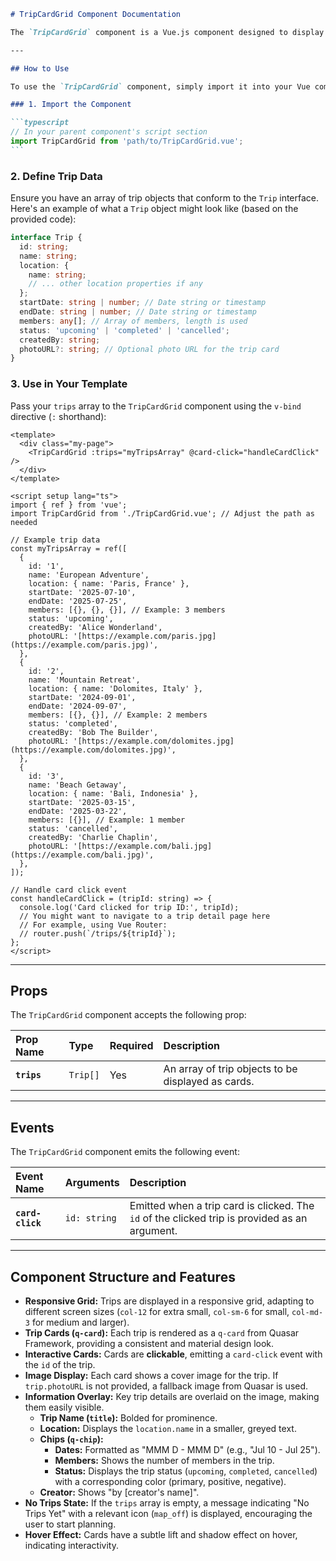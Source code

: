 ````markdown
# TripCardGrid Component Documentation

The `TripCardGrid` component is a Vue.js component designed to display a collection of trip cards in a responsive grid layout. Each card provides a quick overview of a trip, including its name, location, dates, number of members, status, and creator.

---

## How to Use

To use the `TripCardGrid` component, simply import it into your Vue component and pass an array of `Trip` objects as a prop.

### 1. Import the Component

```typescript
// In your parent component's script section
import TripCardGrid from 'path/to/TripCardGrid.vue';
```
````

### 2\. Define Trip Data

Ensure you have an array of trip objects that conform to the `Trip` interface. Here's an example of what a `Trip` object might look like (based on the provided code):

```typescript
interface Trip {
  id: string;
  name: string;
  location: {
    name: string;
    // ... other location properties if any
  };
  startDate: string | number; // Date string or timestamp
  endDate: string | number; // Date string or timestamp
  members: any[]; // Array of members, length is used
  status: 'upcoming' | 'completed' | 'cancelled';
  createdBy: string;
  photoURL?: string; // Optional photo URL for the trip card
}
```

### 3\. Use in Your Template

Pass your `trips` array to the `TripCardGrid` component using the `v-bind` directive (`:` shorthand):

```vue
<template>
  <div class="my-page">
    <TripCardGrid :trips="myTripsArray" @card-click="handleCardClick" />
  </div>
</template>

<script setup lang="ts">
import { ref } from 'vue';
import TripCardGrid from './TripCardGrid.vue'; // Adjust the path as needed

// Example trip data
const myTripsArray = ref([
  {
    id: '1',
    name: 'European Adventure',
    location: { name: 'Paris, France' },
    startDate: '2025-07-10',
    endDate: '2025-07-25',
    members: [{}, {}, {}], // Example: 3 members
    status: 'upcoming',
    createdBy: 'Alice Wonderland',
    photoURL: '[https://example.com/paris.jpg](https://example.com/paris.jpg)',
  },
  {
    id: '2',
    name: 'Mountain Retreat',
    location: { name: 'Dolomites, Italy' },
    startDate: '2024-09-01',
    endDate: '2024-09-07',
    members: [{}, {}], // Example: 2 members
    status: 'completed',
    createdBy: 'Bob The Builder',
    photoURL: '[https://example.com/dolomites.jpg](https://example.com/dolomites.jpg)',
  },
  {
    id: '3',
    name: 'Beach Getaway',
    location: { name: 'Bali, Indonesia' },
    startDate: '2025-03-15',
    endDate: '2025-03-22',
    members: [{}], // Example: 1 member
    status: 'cancelled',
    createdBy: 'Charlie Chaplin',
    photoURL: '[https://example.com/bali.jpg](https://example.com/bali.jpg)',
  },
]);

// Handle card click event
const handleCardClick = (tripId: string) => {
  console.log('Card clicked for trip ID:', tripId);
  // You might want to navigate to a trip detail page here
  // For example, using Vue Router:
  // router.push(`/trips/${tripId}`);
};
</script>
```

---

## Props

The `TripCardGrid` component accepts the following prop:

| Prop Name   | Type     | Required | Description                                        |
| :---------- | :------- | :------- | :------------------------------------------------- |
| **`trips`** | `Trip[]` | Yes      | An array of trip objects to be displayed as cards. |

---

## Events

The `TripCardGrid` component emits the following event:

| Event Name       | Arguments    | Description                                                                                   |
| :--------------- | :----------- | :-------------------------------------------------------------------------------------------- |
| **`card-click`** | `id: string` | Emitted when a trip card is clicked. The `id` of the clicked trip is provided as an argument. |

---

## Component Structure and Features

- **Responsive Grid:** Trips are displayed in a responsive grid, adapting to different screen sizes (`col-12` for extra small, `col-sm-6` for small, `col-md-3` for medium and larger).
- **Trip Cards (`q-card`):** Each trip is rendered as a `q-card` from Quasar Framework, providing a consistent and material design look.
- **Interactive Cards:** Cards are **clickable**, emitting a `card-click` event with the `id` of the trip.
- **Image Display:** Each card shows a cover image for the trip. If `trip.photoURL` is not provided, a fallback image from Quasar is used.
- **Information Overlay:** Key trip details are overlaid on the image, making them easily visible.
  - **Trip Name (`title`):** Bolded for prominence.
  - **Location:** Displays the `location.name` in a smaller, greyed text.
  - **Chips (`q-chip`):**
    - **Dates:** Formatted as "MMM D - MMM D" (e.g., "Jul 10 - Jul 25").
    - **Members:** Shows the number of members in the trip.
    - **Status:** Displays the trip status (`upcoming`, `completed`, `cancelled`) with a corresponding color (primary, positive, negative).
  - **Creator:** Shows "by \[creator's name]".
- **No Trips State:** If the `trips` array is empty, a message indicating "No Trips Yet" with a relevant icon (`map_off`) is displayed, encouraging the user to start planning.
- **Hover Effect:** Cards have a subtle lift and shadow effect on hover, indicating interactivity.

<!-- end list -->

```

```
